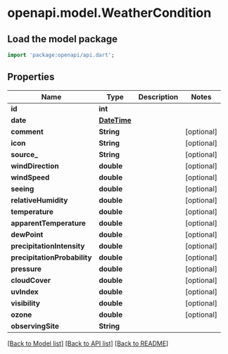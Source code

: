# openapi.model.WeatherCondition

## Load the model package
```dart
import 'package:openapi/api.dart';
```

## Properties
Name | Type | Description | Notes
------------ | ------------- | ------------- | -------------
**id** | **int** |  | 
**date** | [**DateTime**](DateTime.md) |  | 
**comment** | **String** |  | [optional] 
**icon** | **String** |  | [optional] 
**source_** | **String** |  | [optional] 
**windDirection** | **double** |  | [optional] 
**windSpeed** | **double** |  | [optional] 
**seeing** | **double** |  | [optional] 
**relativeHumidity** | **double** |  | [optional] 
**temperature** | **double** |  | [optional] 
**apparentTemperature** | **double** |  | [optional] 
**dewPoint** | **double** |  | [optional] 
**precipitationIntensity** | **double** |  | [optional] 
**precipitationProbability** | **double** |  | [optional] 
**pressure** | **double** |  | [optional] 
**cloudCover** | **double** |  | [optional] 
**uvIndex** | **double** |  | [optional] 
**visibility** | **double** |  | [optional] 
**ozone** | **double** |  | [optional] 
**observingSite** | **String** |  | 

[[Back to Model list]](../README.md#documentation-for-models) [[Back to API list]](../README.md#documentation-for-api-endpoints) [[Back to README]](../README.md)


